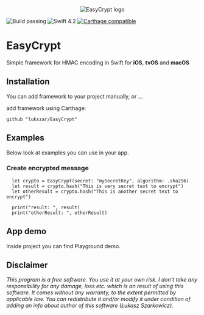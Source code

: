 <p align="center">
  <img src="http://szarkowicz.info/github/easycrypt/banner.png" alt="EasyCrypt logo ">
</p>

![Build passing](https://img.shields.io/badge/build-passing-brightgreen.svg?style=flat)
![Swift 4.2](https://img.shields.io/badge/in-swift%204.0-orange.svg)
[![Carthage compatible](https://img.shields.io/badge/Carthage-compatible-4BC51D.svg?style=flat)](https://github.com/Carthage/Carthage)


# EasyCrypt
Simple framework for HMAC encoding in Swift for **iOS**, **tvOS** and **macOS**

## Installation 
You can add framework to your project manually, or ...

add framework using Carthage:

```
github "lukszar/EasyCrypt"
```

## Examples
Below look at examples you can use in your app.

### Create encrypted message
```
  let crypto = EasyCrypt(secret: "mySecretKey", algorithm: .sha256)
  let result = crypto.hash("This is very secret text to encrypt")
  let otherResult = crypto.hash("This is another secret text to encrypt")

  print("result: ", result)
  print("otherResult: ", otherResult)
```

## App demo

Inside project you can find Playground demo.

## Disclaimer
*This program is a free software. You use it at your own risk. I don't take any responsibility for any damage, loss etc. which is an result of using this software. It comes without any warranty, to the extent permitted by applicable law. You can redistribute it and/or modify it under condition of adding an info about author of this software (Łukasz Szarkowicz).*
